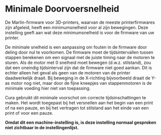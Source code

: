 Minimale Doorvoersnelheid
====
De Marlin-firmware voor 3D-printers, waarvan de meeste printerfirmwares zijn afgeleid, heeft een minimumsnelheid voor al zijn bewegingen. Deze instelling geeft aan wat deze minimumsnelheid is voor de firmware van uw printer.

De minimale snelheid is een aanpassing om fouten in de firmware door deling door nul te voorkomen. De firmware moet de tijdsintervallen tussen stappen berekenen om een signaal met de juiste timing naar de motoren te sturen. Als de motor met 0 snelheid moet bewegen (d.w.z. stilstand), zou dat een oneindig tijdsinterval zijn dat de firmware niet goed aankan. Dit is echter alleen het geval als geen van de motoren van de printer daadwerkelijk draait. Bij beweging in de X-richting bijvoorbeeld draait de Y-as motor nog niet, maar door de fijne kneepjes van stappenmotoren is de minimale voeding hier niet van toepassing.

Cura gebruikt dit minimale voorschot om correcte tijdsinschattingen te maken. Het wordt toegepast bij het versnellen aan het begin van een print of na een pauze, en bij het vertragen tot stilstand aan het einde van een print of voor een pauze.

**Omdat dit een machine-instelling is, is deze instelling normaal gesproken niet zichtbaar in de instellingenlijst.**